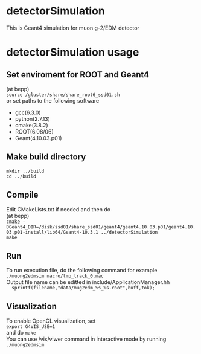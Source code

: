 detectorSimulation
====

This is Geant4 simulation for muon g-2/EDM detector

# detectorSimulation usage
## Set enviroment for ROOT and Geant4
(at bepp)  
`source /gluster/share/share_root6_ssd01.sh`  
or set paths to the following software  
* gcc(6.3.0)
* python(2.7.13)
* cmake(3.8.2)
* ROOT(6.08/06)
* Geant(4.10.03.p01)

## Make build directory
`mkdir ../build`  
`cd ../build`  

## Compile
Edit CMakeLists.txt if needed and then do  
(at bepp)  
`cmake -DGeant4_DIR=/disk/ssd01/share_ssd01/geant4/geant4.10.03.p01/geant4.10.03.p01-install/lib64/Geant4-10.3.1 ../detectorSimulation`  
`make`  

## Run 
To run execution file, do the following command for example  
`./muong2edmsim macro/tmp_track_0.mac`  
Output file name can be editted in include/ApplicationManager.hh  
`  sprintf(filename,"data/mug2edm_%s_%s.root",buff,tok);`  

## Visualization
To enable OpenGL visualization, set  
`export G4VIS_USE=1`  
and do `make`  
You can use /vis/viwer command in interactive mode by running  
`./muong2edmsim`  
